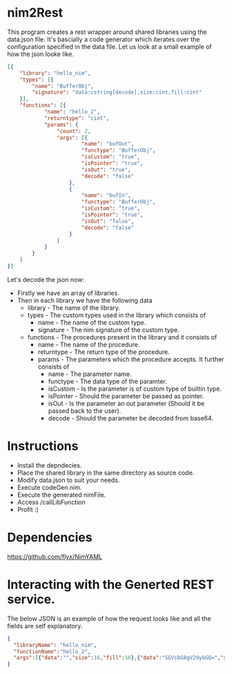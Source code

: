 # nim2Rest

This program creates a rest wrapper around shared libraries using the data.json file. It's bascially a code generator which iterates over the configuration specified in the data file. Let us look at a small example of how the json looke like.
```json
[{
    "library": "hello_nim", 
    "types": [{
        "name": "BufferObj",
        "signature": "data:cstring[decode],size:cint,fill:cint"
    }],
    "functions": [{
            "name": "hello_2",
            "returntype": "cint",
            "params": {
                "count": 2,
                "args": [{
                        "name": "bufOut",
                        "functype": "BufferObj",
                        "isCustom": "true",
                        "isPointer": "true",
                        "isOut": "true",
                        "decode": "false"
                    },
                    {
                        "name": "bufIn",
                        "functype": "BufferObj",
                        "isCustom": "true",
                        "isPointer": "true",
                        "isOut": "false",
                        "decode": "false"
                    }
                ]
            }
        }
    ]
}]
```
Let's decode the json now:
* Firstly we have an array of libraries.
* Then in each library we have the following data
    * library - The name of the library.
    * types - The custom types used in the library which consists of 
        *  name - The name of the custom type.
        *  signature - The nim signature of the custom type.
    * functions - The procedures present in the library and it consists of
        * name - The name of the procedure.
        * returntype - The return type of the procedure.
        * params - The parameters which the procedure accepts. It further consists of
            * name - The parameter name.
            * functype - The data type of the paramter.
            * isCustom - Is the parameter is of custom type of builtin type.
            * isPointer - Should the parameter be passed as pointer.
            * isOut - Is the parameter an out parameter (Should it be passed back to the user).
            * decode - Should the parameter be decoded from base64.
            
# Instructions
* Install the depndecies.
* Place the shared library in the same directory as source code.
* Modify data.json to suit your needs.
* Execute codeGen.nim.
* Execute the generated nimFile.
* Access /callLibFunction
* Profit :)

# Dependencies
https://github.com/flyx/NimYAML

# Interacting with the Generted REST service.
The below JSON is an example of how the request looks like and all the fields are self explanatory.
```json
{
  "libraryName": "hello_nim",
  "functionName":"hello_2",
  "args":[{"data":"","size":16,"fill":16},{"data":"SGVsbG8gV29ybGQ=","size":16,"fill":16}]
}
```
